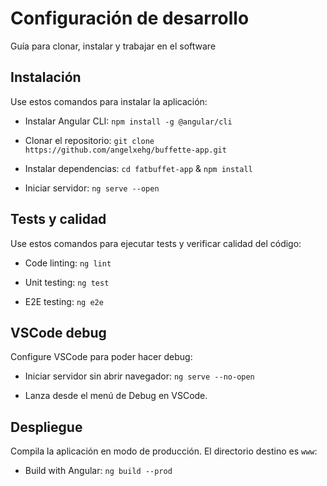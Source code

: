 # Configuración de desarrollo

Guía para clonar, instalar y trabajar en el software

## Instalación

Use estos comandos para instalar la aplicación:

- Instalar Angular CLI: `npm install -g @angular/cli`

- Clonar el repositorio: `git clone https://github.com/angelxehg/buffette-app.git`

- Instalar dependencias: `cd fatbuffet-app` & `npm install`

- Iniciar servidor: `ng serve --open`

## Tests y calidad

Use estos comandos para ejecutar tests y verificar calidad del código:

- Code linting: `ng lint`

- Unit testing: `ng test`

- E2E testing: `ng e2e`

## VSCode debug

Configure VSCode para poder hacer debug:

- Iniciar servidor sin abrir navegador: `ng serve --no-open`

- Lanza desde el menú de Debug en VSCode.

## Despliegue

Compila la aplicación en modo de producción. El directorio destino es `www`:

- Build with Angular: `ng build --prod`
